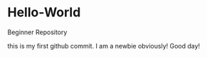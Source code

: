 # Hello-World
Beginner Repository

this is my first github commit.
I am a newbie obviously! Good day!
